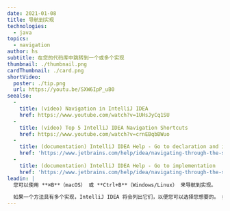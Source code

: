 ```yaml
---
date: 2021-01-08
title: 导航到实现
technologies:
  - java
topics:
  - navigation
author: hs
subtitle: 在您的代码库中跳转到一个或多个实现
thumbnail: ./thumbnail.png
cardThumbnail: ./card.png
shortVideo:
  poster: ./tip.png
  url: https://youtu.be/SXW6IpP_uB0
seealso:
  - 
    title: (video) Navigation in IntelliJ IDEA
    href: https://www.youtube.com/watch?v=1UHsJyCq1SU
  - 
    title: (video) Top 5 IntelliJ IDEA Navigation Shortcuts
    href: https://www.youtube.com/watch?v=crnEBqbBWuo
  - 
    title: (documentation) IntelliJ IDEA Help - Go to declaration and its type
    href: 'https://www.jetbrains.com/help/idea/navigating-through-the-source-code.html#go_to_declaration'
  - 
    title: (documentation) IntelliJ IDEA Help - Go to implementation
    href: 'https://www.jetbrains.com/help/idea/navigating-through-the-source-code.html#go_to_implementation'
leadin: |
  您可以使用 **⌘B**（macOS） 或 **Ctrl+B**（Windows/Linux） 来导航到实现。

  如果一个方法具有多个实现，IntelliJ IDEA 将会列出它们，以便您可以选择您想要的。 如果只有一个实现，IntelliJ IDEA 将会直接跳转到那里。
---
```


